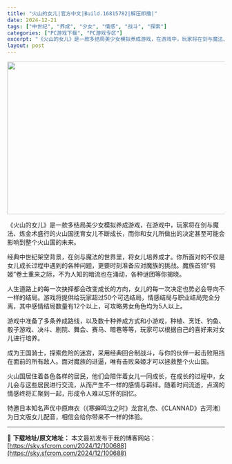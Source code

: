 ```yaml
---
title: "火山的女儿|官方中文|Build.16815782|解压即撸|"
date: 2024-12-21
tags: ["中世纪", "养成", "少女", "情感", "战斗", "探索"]
categories: ["PC游戏下载", "PC游戏专区"]
excerpt: "《火山的女儿》是一款多结局美少女模拟养成游戏，在游戏中，玩家将在剑与魔法、炼金术盛行的火山国抚育女儿不断成长，而你和女儿所做出的决定甚至可能会影响到整个火山国的未来。 经典中世纪架空背景，在剑与魔法的世界里，将女儿培养成才。你所面对的不仅是女儿成长过程中遇到的各种问题，更要时刻准备应对魔族的挑战。魔&hellip;"
layout: post
---
```


<img class="aligncenter size-full wp-image-100676" src="https://sky.sfcrom.com/wp-content/uploads/2024/12/2024122113460427.webp" alt="" width="616" height="353" />

《火山的女儿》是一款多结局美少女模拟养成游戏，在游戏中，玩家将在剑与魔法、炼金术盛行的火山国抚育女儿不断成长，而你和女儿所做出的决定甚至可能会影响到整个火山国的未来。

经典中世纪架空背景，在剑与魔法的世界里，将女儿培养成才。你所面对的不仅是女儿成长过程中遇到的各种问题，更要时刻准备应对魔族的挑战。魔族首领“鸮姬”卷土重来之际，不为人知的暗流也在涌动，各种谜团等你揭晓。

人生道路上的每一次抉择都会改变成长的方向，女儿的每一次决定也势必会导向不一样的结局。游戏将提供给玩家超过50个可选结局，情感结局与职业结局完全分离，其中感情结局数量有12个以上，可攻略男女角色均为5人以上。

游戏中准备了多条养成路线，以及数十种养成方式和小游戏，种植、烹饪、钓鱼、骰子游戏、决斗、剧院、舞会、赛马、暗巷等等，玩家可以根据自己的喜好来对女儿进行培养。

成为王国骑士，探索危险的迷宫，采用经典回合制战斗，与你的伙伴一起击败阻挡在面前的所有敌人。面对魔族的进逼，唯有击败枭姬才可以拯救整个火山国。

火山国居住着各色各样的居民，他们会陪伴着女儿一同成长，在成长的过程中，女儿会与这些居民进行交流，从而产生不一样的感情与羁绊。随着时间流逝，点滴的情感终将汇聚到一起，形成令人难以忘怀的回忆。

特邀日本知名声优中原麻衣（《寒蝉鸣泣之时》龙宫礼奈、《CLANNAD》古河渚）为日文版女儿配音，相信会给你带来不一样的体验。

---
📖 **下载地址/原文地址：** 本文最初发布于我的博客网站：[https://sky.sfcrom.com/2024/12/100688](https://sky.sfcrom.com/2024/12/100688)
